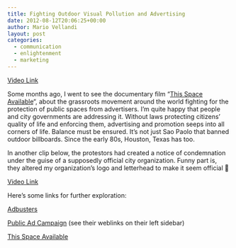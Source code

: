 ```yaml
---
title: Fighting Outdoor Visual Pollution and Advertising
date: 2012-08-12T20:06:25+00:00
author: Mario Vellandi
layout: post
categories:
  - communication
  - enlightenment
  - marketing
---
```

[Video Link](http://vimeo.com/31244106)

Some months ago, I went to see the documentary film &#8220;[This Space Available](http://thisspaceavailablefilm.com/)&#8220;, about the grassroots movement around the world fighting for the protection of public spaces from advertisers. I&#8217;m quite happy that people and city governments are addressing it. Without laws protecting citizens&#8217; quality of life and enforcing them, advertising and promotion seeps into all corners of life. Balance must be ensured. It&#8217;s not just Sao Paolo that banned outdoor billboards. Since the early 80s, Houston, Texas has too.

In another clip below, the protestors had created a notice of condemnation under the guise of a supposedly official city organization. Funny part is, they altered my organization&#8217;s logo and letterhead to make it seem official 🙂

[Video Link](http://vimeo.com/38978073)

Here&#8217;s some links for further exploration:

[Adbusters](http://www.adbusters.org/)

[Public Ad Campaign](http://www.publicadcampaign.com/mission.html) (see their weblinks on their left sidebar)

[This Space Available](http://thisspaceavailablefilm.com/)
